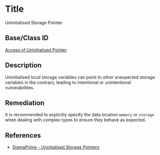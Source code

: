 # Title 
Uninitialised Storage Pointer

## Base/Class ID
[Access of Uninitialized Pointer](https://cwe.mitre.org/data/definitions/824.html)

## Description 
Uninitialised local storage variables can point to other unexpected storage variables in the contract, leading to intentional or unintentional vulnerabilities.

## Remediation
It is recommended to explicitly specify the data location `memory` or `storage` when dealing with complex types to ensure they behave as expected.

## References 
- [SigmaPrime - Unintialised Storage Pointers](https://github.com/sigp/solidity-security-blog#unintialised-storage-pointers-1)